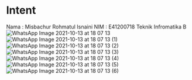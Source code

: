 # Intent
Nama : Misbachur Rohmatul Isnaini
NIM : E41200718
Teknik Infromatika B![WhatsApp Image 2021-10-13 at 18 07 13](https://user-images.githubusercontent.com/75231605/137122157-6c436392-5a5b-485d-8d2e-96a92cb0fb03.jpeg)
![WhatsApp Image 2021-10-13 at 18 07 13 (1)](https://user-images.githubusercontent.com/75231605/137122485-c0d7f68f-a1b3-4f4f-8a5e-8ec4080d4a6f.jpeg)
![WhatsApp Image 2021-10-13 at 18 07 13 (2)](https://user-images.githubusercontent.com/75231605/137122502-c5c77b97-3077-47e8-adb7-a041f445bc1a.jpeg)
![WhatsApp Image 2021-10-13 at 18 07 13 (3)](https://user-images.githubusercontent.com/75231605/137122514-a8460f0a-16f2-4e43-80c2-f2a99209e1c9.jpeg)
![WhatsApp Image 2021-10-13 at 18 07 13 (4)](https://user-images.githubusercontent.com/75231605/137122520-acb6db81-1358-4b25-9f20-6ada25db18d2.jpeg)
![WhatsApp Image 2021-10-13 at 18 07 13 (5)](https://user-images.githubusercontent.com/75231605/137122536-4da82930-2fad-43cf-8868-46cb40a5b974.jpeg)
![WhatsApp Image 2021-10-13 at 18 07 13 (6)](https://user-images.githubusercontent.com/75231605/137122547-f72ff475-789e-4521-b37b-ca62656d0f4e.jpeg)

